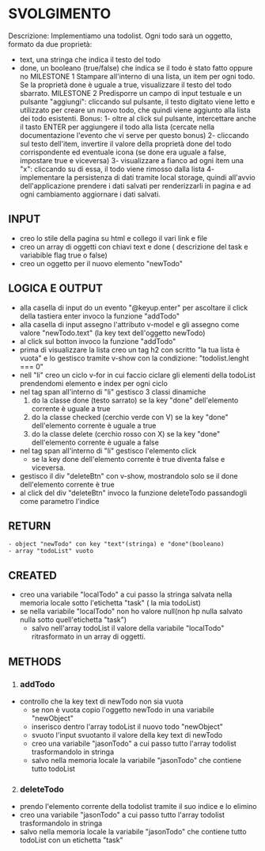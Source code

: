 # SVOLGIMENTO
Descrizione:
Implementiamo una todolist.
Ogni todo sarà un oggetto, formato da due proprietà:
- text, una stringa che indica il testo del todo
- done, un booleano (true/false) che indica se il todo è stato fatto oppure no
MILESTONE 1
Stampare all'interno di una lista, un item per ogni todo.
Se la proprietà done è uguale a true, visualizzare il testo del todo sbarrato.
MILESTONE 2
Predisporre un campo di input testuale e un pulsante "aggiungi": cliccando sul pulsante, il testo digitato viene letto e utilizzato per creare un nuovo todo, che quindi viene aggiunto alla lista dei todo esistenti.
Bonus:
1- oltre al click sul pulsante, intercettare anche il tasto ENTER per aggiungere il todo alla lista (cercate nella documentazione l'evento che vi serve per questo bonus)
2- cliccando sul testo dell'item, invertire il valore della proprietà done del todo corrispondente ed eventuale icona (se done era uguale a false, impostare true e viceversa)
3- visualizzare a fianco ad ogni item una "x": cliccando su di essa, il todo viene rimosso dalla lista
4- implementare la persistenza di dati tramite local storage, quindi all'avvio dell'applicazione prendere i dati salvati per renderizzarli in pagina e ad ogni cambiamento aggiornare i dati salvati.

<!-- TODOLIST 2 -->
## INPUT
- creo lo stile della pagina su html e collego il vari link e file
- creo un array di oggetti con chiavi text e done  ( descrizione del task  e variabible flag true o false)
- creo un oggetto per il nuovo elemento "newTodo"

## LOGICA E OUTPUT
- alla casella di input do un evento "@keyup.enter" per ascoltare il click della tastiera enter invoco  la funzione "addTodo"
- alla casella di input assegno l'attributo v-model e gli assegno come valore "newTodo.text" (la key text dell'oggetto newTodo)
- al click sul botton invoco  la funzione "addTodo"
- prima di visualizzare la lista creo un tag h2 con scritto "la tua lista è vuota" e lo gestisco tramite v-show con la condizione: "todolist.lenght === 0"
- nell "li" creo un ciclo v-for in cui faccio ciclare gli elementi della todoList prendendomi elemento e index per ogni ciclo
- nel tag span all'interno di "li" gestisco 3 classi dinamiche
    1. do la classe done (testo sarrato) se la key "done" dell'elemento corrente è uguale a true
    2. do la classe checked (cerchio verde con V) se la key "done" dell'elemento corrente è uguale a true
    3. do la classe delete (cerchio rosso con X) se la key "done" dell'elemento corrente è uguale a false
- nel tag span all'interno di "li" gestisco l'elemento click
    - se  la key done dell'elemento corrente è true diventa false e viceversa.
- gestisco il div "deleteBtn" con v-show, mostrandolo solo  se il done dell'elemento corrente è true
- al click del div "deleteBtn" invoco la funzione deleteTodo passandogli come parametro l'indice



## RETURN
    - object "newTodo" con key "text"(stringa) e "done"(booleano)
    - array "todoList" vuoto

## CREATED
- creo una variabile "localTodo" a cui passo la stringa salvata nella memoria locale sotto l'etichetta "task" ( la mia todoList)
- se nella variabile "localTodo" non ho valore null(non hp nulla salvato nulla sotto quell'etichetta "task")
    - salvo nell'array todoList il valore della variabile "localTodo" ritrasformato in un array di oggetti.

## METHODS

1. ### addTodo
- controllo che la key text di newTodo non sia vuota
    - se non è vuota copio l'oggetto newTodo in una variabile "newObject"
    - inserisco dentro l'array todoList il nuovo todo "newObject"
    - svuoto l'input svuotanto il valore della key text di newTodo
    - creo una variabile "jasonTodo" a cui passo tutto l'array todolist trasformandolo in stringa
    - salvo nella memoria locale la variabile "jasonTodo" che contiene tutto todoList

2. ### deleteTodo
- prendo l'elemento corrente della todolist tramite il suo indice e lo elimino
- creo una variabile "jasonTodo" a cui passo tutto l'array todolist trasformandolo in stringa
- salvo nella memoria locale la variabile "jasonTodo" che contiene tutto todoList con un etichetta "task"